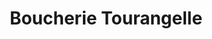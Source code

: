 ---
title: "Boucherie Tourangelle"
url: /la-membrolle-sur-choisille/boucherie-tourangelle/
shop: Metzgerei
---